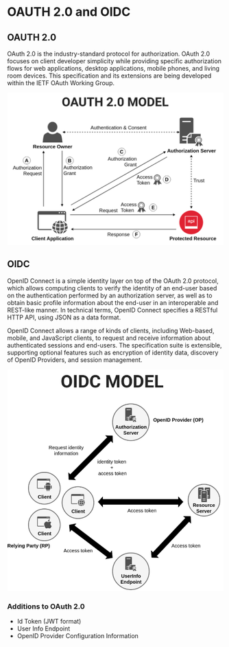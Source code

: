 # OAUTH 2.0 and OIDC
## OAUTH 2.0
OAuth 2.0 is the industry-standard protocol for authorization. OAuth 2.0 focuses on client developer simplicity while
 providing specific authorization flows for web applications, desktop applications, mobile phones, and living room 
 devices. This specification and its extensions are being developed within the IETF OAuth Working Group. 

![](./img/oauth2.png)

## OIDC
OpenID Connect is a simple identity layer on top of the OAuth 2.0 protocol, which allows computing clients to verify
the identity of an end-user based on the authentication performed by an authorization server, as well as to obtain
basic profile information about the end-user in an interoperable and REST-like manner. In technical terms, OpenID
Connect specifies a RESTful HTTP API, using JSON as a data format.  

OpenID Connect allows a range of kinds of clients, including Web-based, mobile, and JavaScript clients, to request and 
receive information about authenticated sessions and end-users. The specification suite is extensible, supporting
optional features such as encryption of identity data, discovery of OpenID Providers, and session management.

![](./img/oidc.png)

### Additions to OAuth 2.0 
- Id Token (JWT format) 
- User Info Endpoint  
- OpenID Provider Configuration Information 
